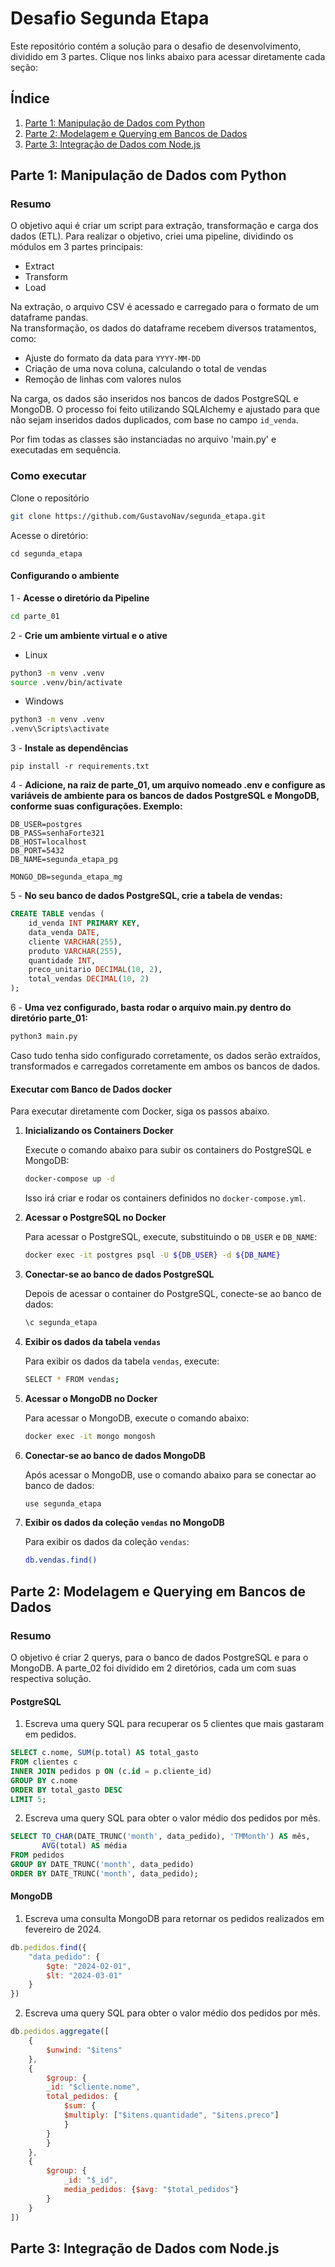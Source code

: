 # Desafio Segunda Etapa

Este repositório contém a solução para o desafio de desenvolvimento, dividido em 3 partes. Clique nos links abaixo para acessar diretamente cada seção:

## Índice

1. [Parte 1: Manipulação de Dados com Python](#parte-1-manipulação-de-dados-com-python)
2. [Parte 2: Modelagem e Querying em Bancos de Dados](#parte-2-modelagem-e-querying-em-bancos-de-dados)
3. [Parte 3: Integração de Dados com Node.js](#parte-3-integração-de-dados-com-nodejs)

## Parte 1: Manipulação de Dados com Python

### Resumo
O objetivo aqui é criar um script para extração, transformação e carga dos dados (ETL). Para realizar o objetivo, criei uma pipeline, dividindo os módulos em 3 partes principais:
- Extract
- Transform
- Load

Na extração, o arquivo CSV é acessado e carregado para o formato de um dataframe pandas.  
Na transformação, os dados do dataframe recebem diversos tratamentos, como: 
- Ajuste do formato da data para `YYYY-MM-DD`
- Criação de uma nova coluna, calculando o total de vendas
- Remoção de linhas com valores nulos

Na carga, os dados são inseridos nos bancos de dados PostgreSQL e MongoDB. O processo foi feito utilizando SQLAlchemy e ajustado para que não sejam inseridos dados duplicados, com base no campo `id_venda`.

Por fim todas as classes são instanciadas no arquivo 'main.py' e executadas em sequência.

### Como executar

Clone o repositório
```bash
git clone https://github.com/GustavoNav/segunda_etapa.git
```
Acesse o diretório:

```
cd segunda_etapa
```

#### Configurando o ambiente
1 - **Acesse o diretório da Pipeline**
```bash
cd parte_01
```

2 - **Crie um ambiente virtual e o ative**

- Linux
```bash
python3 -m venv .venv
source .venv/bin/activate
```

- Windows
```bash
python3 -m venv .venv
.venv\Scripts\activate
```

3 - **Instale as dependências**
```
pip install -r requirements.txt
```

4 - **Adicione, na raiz de parte_01, um arquivo nomeado .env e configure as variáveis de ambiente para os bancos de dados PostgreSQL e MongoDB, conforme suas configurações. Exemplo:**

```
DB_USER=postgres
DB_PASS=senhaForte321
DB_HOST=localhost
DB_PORT=5432
DB_NAME=segunda_etapa_pg

MONGO_DB=segunda_etapa_mg
```

5 - **No seu banco de dados PostgreSQL, crie a tabela de vendas:**

```SQL
CREATE TABLE vendas (
    id_venda INT PRIMARY KEY,
    data_venda DATE,
    cliente VARCHAR(255),
    produto VARCHAR(255),
    quantidade INT,
    preco_unitario DECIMAL(10, 2),
    total_vendas DECIMAL(10, 2)
);
```


6 - **Uma vez configurado, basta rodar o arquivo main.py dentro do diretório parte_01:**
```bash
python3 main.py
```

Caso tudo tenha sido configurado corretamente, os dados serão extraídos, transformados e carregados corretamente em ambos os bancos de dados.

#### Executar com Banco de Dados docker

Para executar diretamente com Docker, siga os passos abaixo.

1. **Inicializando os Containers Docker**

   Execute o comando abaixo para subir os containers do PostgreSQL e MongoDB:

    ```bash
    docker-compose up -d
    ```

    Isso irá criar e rodar os containers definidos no `docker-compose.yml`.

2. **Acessar o PostgreSQL no Docker**

    Para acessar o PostgreSQL, execute, substituindo o `DB_USER` e `DB_NAME`:

    ```bash
    docker exec -it postgres psql -U ${DB_USER} -d ${DB_NAME}
    ```

3. **Conectar-se ao banco de dados PostgreSQL**

    Depois de acessar o container do PostgreSQL, conecte-se ao banco de dados:

    ```bash
    \c segunda_etapa
    ```

4. **Exibir os dados da tabela `vendas`**

    Para exibir os dados da tabela `vendas`, execute:

    ```bash
    SELECT * FROM vendas;
    ```

5. **Acessar o MongoDB no Docker**

    Para acessar o MongoDB, execute o comando abaixo:

    ```bash
    docker exec -it mongo mongosh
    ```

6. **Conectar-se ao banco de dados MongoDB**

    Após acessar o MongoDB, use o comando abaixo para se conectar ao banco de dados:

    ```bash
    use segunda_etapa
    ```

7. **Exibir os dados da coleção `vendas` no MongoDB**

    Para exibir os dados da coleção `vendas`:

    ```bash
    db.vendas.find()
    ```

## Parte 2: Modelagem e Querying em Bancos de Dados

### Resumo
O objetivo é criar 2 querys, para o banco de dados PostgreSQL e para o MongoDB.
A parte_02 foi divídido em 2 diretórios, cada um com suas respectiva solução.

#### PostgreSQL
1. Escreva uma query SQL para recuperar os 5 clientes que mais gastaram em pedidos.
```SQL
SELECT c.nome, SUM(p.total) AS total_gasto
FROM clientes c
INNER JOIN pedidos p ON (c.id = p.cliente_id)
GROUP BY c.nome
ORDER BY total_gasto DESC
LIMIT 5;
```

2. Escreva uma query SQL para obter o valor médio dos pedidos por mês.
```SQL
SELECT TO_CHAR(DATE_TRUNC('month', data_pedido), 'TMMonth') AS mês, 
       AVG(total) AS média
FROM pedidos
GROUP BY DATE_TRUNC('month', data_pedido)
ORDER BY DATE_TRUNC('month', data_pedido);
```

#### MongoDB
1. Escreva uma consulta MongoDB para retornar os pedidos realizados em fevereiro de 2024.
```js
db.pedidos.find({
    "data_pedido": {
	    $gte: "2024-02-01",
		$lt: "2024-03-01"
	}
})
```

2. Escreva uma query SQL para obter o valor médio dos pedidos por mês.
```js
db.pedidos.aggregate([
    { 
        $unwind: "$itens"
    },
    {
        $group: {
        _id: "$cliente.nome",
        total_pedidos: { 
            $sum: { 
            $multiply: ["$itens.quantidade", "$itens.preco"]
            }
        }
        }
    },
    {
        $group: {
            _id: "$_id",
            media_pedidos: {$avg: "$total_pedidos"}
        }
    }
])
```

## Parte 3: Integração de Dados com Node.js
